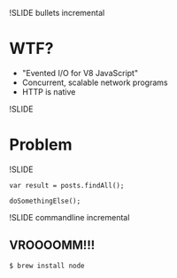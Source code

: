 !SLIDE bullets incremental

# WTF? #

* "Evented I/O for V8 JavaScript"
* Concurrent, scalable network programs
* HTTP is native

!SLIDE

# Problem #

!SLIDE

    var result = posts.findAll();

    doSomethingElse();

!SLIDE commandline incremental

## VROOOOMM!!! ##

    $ brew install node

